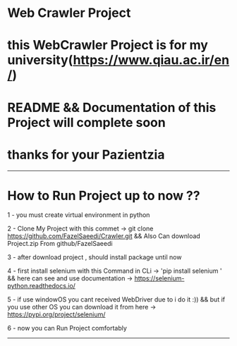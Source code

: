 #  Web Crawler Project 



# this  WebCrawler Project is for my university(https://www.qiau.ac.ir/en/)




#  README && Documentation of this Project will complete soon 



# thanks for your Pazientzia 


-------------------------------------------------------------------------------------

# How to Run Project up to now ??


1 - you must create virtual environment in python 


2 - Clone My Project with this commet -> git clone https://github.com/FazelSaeedi/Crawler.git
      &&
       Also Can download Project.zip From github/FazelSaeedi  


3 - after download project , should install package until now 



4 - first install selenium  with this Command in CLi -> 'pip install selenium '
          && here can see and use documentation -> https://selenium-python.readthedocs.io/
    
    
5 - if use windowOS you cant received WebDriver due to i do it :)) 
          && but if you use other OS you can download it from here -> https://pypi.org/project/selenium/
          

6 - now you can Run Project comfortably

       
-------------------------------------------------------------------------------------
